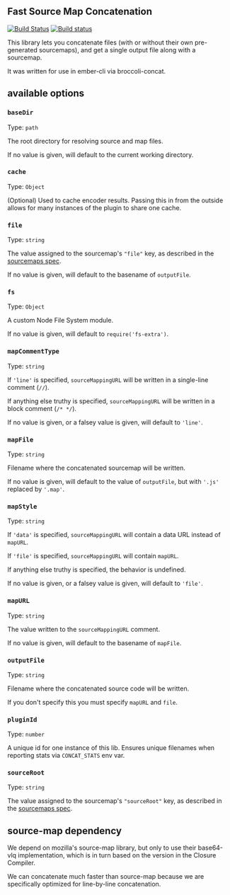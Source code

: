 Fast Source Map Concatenation
-----------------------------

[![Build Status](https://travis-ci.org/ef4/fast-sourcemap-concat.svg?branch=master)](https://travis-ci.org/ef4/fast-sourcemap-concat)
[![Build status](https://ci.appveyor.com/api/projects/status/0iy8on5vieoh3mp2/branch/master?svg=true)](https://ci.appveyor.com/project/embercli/fast-sourcemap-concat/branch/master)

This library lets you concatenate files (with or without their own
pre-generated sourcemaps), and get a single output file along with a
sourcemap.

It was written for use in ember-cli via broccoli-concat.

available options
-------

### `baseDir`

Type: `path`

The root directory for resolving source and map files.

If no value is given, will default to the current working directory.

### `cache`

Type: `Object`

(Optional) Used to cache encoder results. Passing this in from the outside allows for many instances of the plugin to share one cache.

### `file`

Type: `string`

The value assigned to the sourcemap's `"file"` key, as described in the [sourcemaps spec](http://sourcemaps.info/spec.html).

If no value is given, will default to the basename of `outputFile`.

### `fs`

Type: `Object`

A custom Node File System module.

If no value is given, will default to `require('fs-extra')`.

### `mapCommentType`

Type: `string`

If `'line'` is specified, `sourceMappingURL` will be written in a single-line comment (`//`).

If anything else truthy is specified, `sourceMappingURL` will be written in a block comment (`/* */`).

If no value is given, or a falsey value is given, will default to `'line'`.

### `mapFile`

Type: `string`

Filename where the concatenated sourcemap will be written.

If no value is given, will default to the value of `outputFile`, but with `'.js'` replaced by `'.map'`.

### `mapStyle`

Type: `string`

If `'data'` is specified, `sourceMappingURL` will contain a data URL instead of `mapURL`.

If `'file'` is specified, `sourceMappingURL` will contain `mapURL`.

If anything else truthy is specified, the behavior is undefined.

If no value is given, or a falsey value is given, will default to `'file'`.

### `mapURL`

Type: `string`

The value written to the `sourceMappingURL` comment.

If no value is given, will default to the basename of `mapFile`.

### `outputFile`

Type: `string`

Filename where the concatenated source code will be written.

If you don't specify this you must specify `mapURL` and `file`.

### `pluginId`

Type: `number`

A unique id for one instance of this lib. Ensures unique filenames when reporting stats via `CONCAT_STATS` env var.

### `sourceRoot`

Type: `string`

The value assigned to the sourcemap's `"sourceRoot"` key, as described in the [sourcemaps spec](http://sourcemaps.info/spec.html).

source-map dependency
---------------------

We depend on mozilla's source-map library, but only to use their
base64-vlq implementation, which is in turn based on the version in
the Closure Compiler.

We can concatenate much faster than source-map because we are
specifically optimized for line-by-line concatenation.
